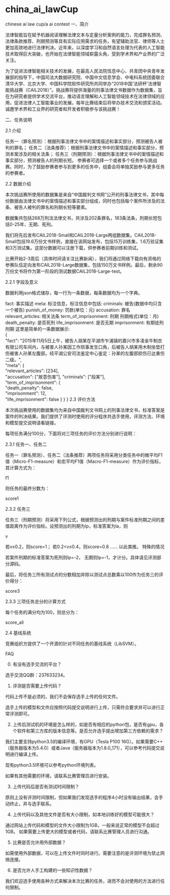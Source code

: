 # china_ai_lawCup
chinese ai law cup/a ai contest
一、简介

法律智能旨在赋予机器阅读理解法律文本与定量分析案例的能力，完成罪名预测、法律条款推荐、刑期预测等具有实际应用需求的任务，有望辅助法官、律师等人士更加高效地进行法律判决。近年来，以深度学习和自然语言处理为代表的人工智能技术取得巨大突破，也开始在法律智能领域崭露头角，受到学术界和产业界的广泛关注。

为了促进法律智能相关技术的发展，在最高人民法院信息中心、共青团中央青年发展部的指导下，中国司法大数据研究院、中国中文信息学会、中电科系统团委联合清华大学、北京大学、中国科学院软件研究所共同举办“2018中国‘法研杯’法律智能挑战赛（CAIL2018）”。挑战赛将提供海量的刑事法律文书数据作为数据集，旨在为研究者提供学术交流平台，推动语言理解和人工智能领域技术在法律领域的应用，促进法律人工智能事业的发展。每年比赛结束后将举办技术交流和颁奖活动。诚邀学术界和工业界的研究者和开发者积极参与该挑战赛！

二、任务说明

2.1 介绍

任务一（罪名预测）：根据刑事法律文书中的案情描述和事实部分，预测被告人被判的罪名；
任务二（法条推荐）：根据刑事法律文书中的案情描述和事实部分，预测本案涉及的相关法条；
任务三（刑期预测）：根据刑事法律文书中的案情描述和事实部分，预测被告人的刑期长短。
参赛者可选择一个或者多个任务参与挑战赛。同时，为了鼓励参赛者参与到更多的任务中，组委会将单独奖励参与更多任务的参赛者。

2.2 数据介绍

本次挑战赛所使用的数据集是来自“中国裁判文书网”公开的刑事法律文书，其中每份数据由法律文书中的案情描述和事实部分组成，同时也包括每个案件所涉及的法条、被告人被判的罪名和刑期长短等要素。

数据集共包括268万刑法法律文书，共涉及202条罪名，183条法条，刑期长短包括0-25年、无期、死刑。

我们将先后发布CAIL2018-Small和CAIL2018-Large两组数据集。CAIL2018-Small包括19.6万份文书样例，直接在该网站发布，包括15万训练集，1.6万验证集和3万测试集。这部分数据可以注册下载，供参赛者前期训练和测试。

比赛开始2-3周后（具体时间请关注比赛新闻），我们将通过网络下载向有资格的参赛队伍定向发布CAIL2018-Large数据集，包括150万文书样例。最后，剩余90万份文书将作为第一阶段的测试数据CAIL2018-Large-test。

2.2.1 字段及意义

数据利用json格式储存，每一行为一条数据，每条数据均为一个字典。

fact: 事实描述
meta: 标注信息，标注信息中包括:
criminals: 被告(数据中均只含一个被告)
punish_of_money: 罚款(单位：元)
accusation: 罪名
relevant_articles: 相关法条
term_of_imprisonment: 刑期
刑期格式(单位：月)
death_penalty: 是否死刑
life_imprisonment: 是否无期
imprisonment: 有期徒刑刑期
这里是简单的一条数据展示:  
{   
	"fact": "2015年11月5日上午，被告人胡某在平湖市乍浦镇的嘉兴市多凌金牛制衣有限公司车间内，与被害人孙某因工作琐事发生口角，后被告人胡某用木制坐垫打伤被害人孙某左腹部。经平湖公安司法鉴定中心鉴定：孙某的左腹部损伤已达重伤二级。",   
	"meta": 
	{  
		"relevant_articles": [234],  
		"accusation": ["故意伤害"], 
		"criminals": ["段某"],  
		"term_of_imprisonment": 
		{  
			"death_penalty": false,  
			"imprisonment": 12,  
			"life_imprisonment": false
		}
	}
}
2.3 评价方法

本次挑战赛使用的数据集均为来自中国裁判文书网上的刑事法律文书，标准答案是案件的判决结果。我们提供了评测时使用的评分程序共选手使用，评测方法、环境和模型提交说明请看链接。

每项任务满分100分，下面将对三项任务的评价方法分别进行说明：

2.3.1 任务一、任务二

任务一（罪名预测）、任务二（法条推荐）两项任务将采用分类任务中的微平均F1值（Micro-F1-measure）和宏平均F1值（Macro-F1-measure）作为评价指标，其计算方式为：

f1

则任务的最终分数为：

score1

2.3.2 任务三

任务三（刑期预测）将采用下列公式，根据预测出的刑期与案件标准刑期之间的差值距离作为评价指标。设预测出的刑期为lp，标准答案为la，则

v

若v≤0.2，则score=1；
若0.2<v≤0.4，则score=0.8
……
以此类推。
特殊的情况

若案件刑期的标准答案为死刑则lp=-2， 无期则lp=-1，才计分。具体请见评测部分源码。

最后，将任务三所有测试点的分数相加并除以测试点总数乘以100作为任务三的评价得分：

score3

2.3.3 三项任务总分的计算方式

每个任务的满分均为100，则总分为：

score_all

2.4 基线系统

竞赛组织方提供了一个开源的针对不同任务的基线系统（LibSVM）。

FAQ

0. 有没有选手交流的平台？

选手交流QQ群：237633234。

1. 评测是否需要上传代码？

代码上传不是必须的，我们不会保存选手上传的任何文件。

选手上传的模型和文件应按照代码提交说明进行上传，只需符合要求并可以进行正常评测即可。

2. 上传后测试机的环境是怎么样的，如是否有相应的python包，是否有gpu，各个软件和第三方库的版本信息等。是否允许选手提出增加第三方依赖的需求？

我们主要支持python3.5的编译环境，有GPU（Tesla P100 16G）。如果需要C++（服务器版本为5.4.0）或者Java（服务器版本为1.8.0_171），可以参考代码提交说明进行编译上传。

现有python3.5环境可以参考python环境列表。

如果有其他需要的环境，请联系比赛管理员进行安装。

3. 上传代码后是否有测试时间限制？

原则上没有评测时间限制，但如果我们发现选手的程序4小时没有输出结果，会手动终止，并与选手联系。

4. 上传代码以及其他文件是否有大小限制，如本地训练好的模型可能很大？

通过网站上传代码和模型的文件大小限制为1GB，一般来说正常的模型不会超过1GB。 如果需要上传更大的模型或者代码，请联系比赛管理人员进行沟通。

5. 比赛是否允许用外部数据？

如需使用外部数据，可以在上传文件时同时进行。需要注意的是评测环境为禁止网络连接。

6. 是否允许人手工构建的一些知识性数据？

我们欢迎选手使用各种方式来解决本次比赛的任务，进而不会对使用的方法进行任何限制。
